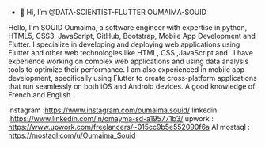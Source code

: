 - 👋 Hi, I’m @DATA-SCIENTIST-FLUTTER OUMAIMA-SOUID

Hello, I'm SOUID Oumaima, a software engineer with expertise in python, HTML5, CSS3, JavaScript, GitHub, Bootstrap, Mobile App Development and Flutter. I specialize in developing and deploying web applications using Flutter and other web technologies like HTML, CSS ,JavaScript and . I have experience working on complex web applications and using data analysis tools to optimize their performance. I am also experienced in mobile app development, specifically using Flutter  to create cross-platform applications that run seamlessly on both iOS and Android devices.
A good knowledge of French and English.

instagram :https://www.instagram.com/oumaima.souid/
linkedin :https://www.linkedin.com/in/omayma-sd-a195771b3/
upwork : https://www.upwork.com/freelancers/~015cc9b5e552090f6a
Al mostaql : https://mostaql.com/u/Oumaima_Souid
